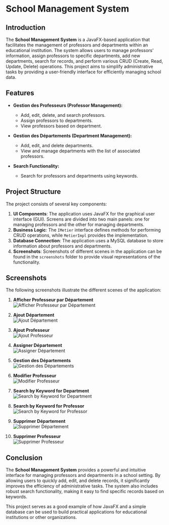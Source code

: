 # School Management System

## Introduction

The **School Management System** is a JavaFX-based application that facilitates the management of professors and departments within an educational institution. The system allows users to manage professors' information, assign professors to specific departments, add new departments, search for records, and perform various CRUD (Create, Read, Update, Delete) operations. This project aims to simplify administrative tasks by providing a user-friendly interface for efficiently managing school data.

## Features

- **Gestion des Professeurs (Professor Management):**
    - Add, edit, delete, and search professors.
    - Assign professors to departments.
    - View professors based on department.

- **Gestion des Départements (Department Management):**
    - Add, edit, and delete departments.
    - View and manage departments with the list of associated professors.

- **Search Functionality:**
    - Search for professors and departments using keywords.

## Project Structure

The project consists of several key components:

1. **UI Components**: The application uses JavaFX for the graphical user interface (GUI). Screens are divided into two main panels: one for managing professors and the other for managing departments.
2. **Business Logic**: The `IMetier` interface defines methods for performing CRUD operations, while `MetierImpl` provides the implementation.
3. **Database Connection**: The application uses a MySQL database to store information about professors and departments.
4. **Screenshots**: Screenshots of different scenes in the application can be found in the `screenshots` folder to provide visual representations of the functionality.

## Screenshots

The following screenshots illustrate the different scenes of the application:

1. **Afficher Professeur par Département**  
   ![Afficher Professeur par Département](screenshots/afficherProfesseurParDepartemetn.png)

2. **Ajout Département**  
   ![Ajout Département](screenshots/ajoutDepartement.png)

3. **Ajout Professeur**  
   ![Ajout Professeur](screenshots/ajoutProfesseur.png)

4. **Assigner Département**  
   ![Assigner Département](screenshots/assignerDepartment.png)

5. **Gestion des Départements**  
   ![Gestion des Départements](screenshots/gestionDesDeaprtement.png)

6. **Modifier Professeur**  
   ![Modifier Professeur](screenshots/ModifierProfesseur.png)

7. **Search by Keyword for Department**  
   ![Search by Keyword for Department](screenshots/searchByKeywoardDepartement.png)

8. **Search by Keyword for Professor**  
   ![Search by Keyword for Professor](screenshots/searchProfByKeywoard.png)

9. **Supprimer Département**  
   ![Supprimer Département](screenshots/SupprimerDepartement.png)

10. **Supprimer Professeur**  
    ![Supprimer Professeur](screenshots/supprimerProfesseur.png)

## Conclusion

The **School Management System** provides a powerful and intuitive interface for managing professors and departments in a school setting. By allowing users to quickly add, edit, and delete records, it significantly improves the efficiency of administrative tasks. The system also includes robust search functionality, making it easy to find specific records based on keywords.

This project serves as a good example of how JavaFX and a simple database can be used to build practical applications for educational institutions or other organizations.
